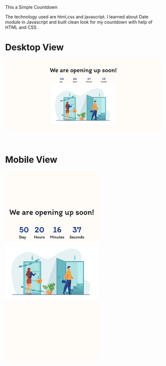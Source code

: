 This a Simple Countdown

The technology used are html,css and javascript. I learned about Date module in Javascript and built clean look for my countdown with help of HTML and CSS.


# Desktop View
![Desktop View](Images/DesktopView.png)

<br>

# Mobile View
![Mobile View](Images/mobileView.png)